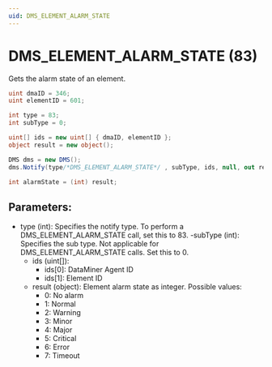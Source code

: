 ```yaml
---
uid: DMS_ELEMENT_ALARM_STATE
---
```


# DMS_ELEMENT_ALARM_STATE (83)

Gets the alarm state of an element.

```csharp
uint dmaID = 346;
uint elementID = 601;

int type = 83;
int subType = 0;

uint[] ids = new uint[] { dmaID, elementID };
object result = new object();

DMS dms = new DMS();
dms.Notify(type/*DMS_ELEMENT_ALARM_STATE*/ , subType, ids, null, out result);

int alarmState = (int) result;
```
## Parameters:

- type (int): Specifies the notify type. To perform a DMS_ELEMENT_ALARM_STATE call, set this to 83.
-subType (int): Specifies the sub type. Not applicable for DMS_ELEMENT_ALARM_STATE calls. Set this to 0.
  - ids (uint[]):
    - ids[0]: DataMiner Agent ID
    - ids[1]: Element ID
  - result (object): Element alarm state as integer. Possible values:
    - 0: No alarm
    - 1: Normal
    - 2: Warning
    - 3: Minor
    - 4: Major
    - 5: Critical
    - 6: Error
    - 7: Timeout